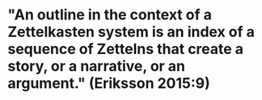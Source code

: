 # "An outline in the context of a Zettelkasten system is an index of a sequence of Zettelns that create a story, or a narrative, or an argument." (Eriksson 2015:9)